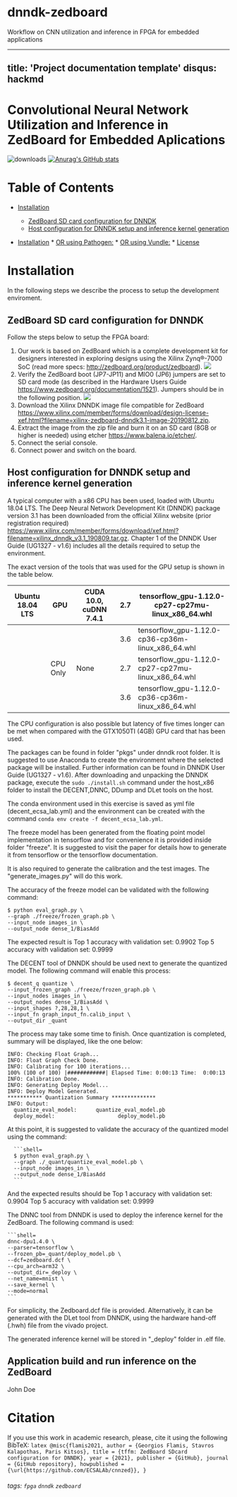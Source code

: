 # dnndk-zedboard
Workflow on CNN utilization and inference in FPGA for embedded applications

---
title: 'Project documentation template'
disqus: hackmd
---

Convolutional Neural Network Utilization and Inference in ZedBoard for Embedded Aplications
===
![downloads](https://img.shields.io/github/downloads/atom/atom/total.svg)
[![Anurag's GitHub stats](https://github-readme-stats.vercel.app/api?username=ecsalab)](https://github.com/anuraghazra/github-readme-stats)

Table of Contents
=================

  * [Installation](#Installation)
  	* [ZedBoard SD card configuration for DNNDK](#zedboard-sd-card-configuration-for-dnndk)
	* [Host configuration for DNNDK setup and inference kernel generation](#host-configuration-for-dnndk-setup-and-inference-kernel-generation)

  * [Installation](#installation)
        * [OR using Pathogen:](#or-using-pathogen)
        * [OR using Vundle:](#or-using-vundle)
        * [License](#license)

# Installation
In the following steps we describe the process to setup the development enviroment.

## ZedBoard SD card configuration for DNNDK

Follow the steps below to setup the FPGA board:

1. Our work is based on ZedBoard which is a complete development kit for designers interested in exploring designs using the Xilinx Zynq®-7000 SoC (read more specs: http://zedboard.org/product/zedboard).
![](https://i.imgur.com/TPmQRCm.jpg)
2. Verify the ZedBoard boot (JP7-JP11) and MIO0 (JP6) jumpers are set to SD card mode (as described in the Hardware Users Guide https://www.zedboard.org/documentation/1521). Jumpers should be in the following position. ![](https://i.imgur.com/VTboA8m.jpg)
3. Download the Xilinx DNNDK image file compatible for ZedBoard
https://www.xilinx.com/member/forms/download/design-license-xef.html?filename=xilinx-zedboard-dnndk3.1-image-20190812.zip.
4. Extract the image from the zip file and burn it on an SD card (8GB or higher is needed) using etcher https://www.balena.io/etcher/.
5. Connect the serial console.
6. Connect power and switch on the board.

## Host configuration for DNNDK setup and inference kernel generation

A typical computer with a x86 CPU has been used, loaded with Ubuntu 18.04 LTS. The Deep Neural Network Development Kit (DNNDK) package version 3.1 has been downloaded from the official Xilinx website (prior registration required) https://www.xilinx.com/member/forms/download/xef.html?filename=xilinx_dnndk_v3.1_190809.tar.gz. Chapter 1 of the DNNDK User Guide (UG1327 - v1.6) includes all the details required to setup the environment.

The exact version of the tools that was used for the GPU setup is shown in the table below.



| Ubuntu  18.04 LTS | GPU      | CUDA 10.0, cuDNN 7.4.1 | 2.7 | tensorflow_gpu-1.12.0-cp27-cp27mu-linux_x86_64.whl |
|-------------------|----------|------------------------|-----|----------------------------------------------------|
|                   |          |                        | 3.6 | tensorflow_gpu-1.12.0-cp36-cp36m-linux_x86_64.whl  |
|                   | CPU Only | None                   | 2.7 | tensorflow_gpu-1.12.0-cp27-cp27mu-linux_x86_64.whl |
|                   |          |                        | 3.6 | tensorflow_gpu-1.12.0-cp36-cp36m-linux_x86_64.whl  |


The CPU configuration is also possible but latency of five times longer can be met when compared with the GTX1050TI (4GB) GPU card that has been used. 

The packages can be found in folder "pkgs" under dnndk root folder. It is suggested to use Anaconda to create the environment where the selected package will be installed. Further information can be found in DNNDK User Guide (UG1327 - v1.6).
After downloading and unpacking the DNNDK package, execute the `sudo ./install.sh` command under the host_x86 folder to install the DECENT,DNNC, DDump and DLet tools on the host.

The conda environment used in this exercise is saved as yml file (decent_ecsa_lab.yml) and the environment can be created with the command  `conda env create -f decent_ecsa_lab.yml`.

The freeze model has been generated from the floating point model implementation in tensorflow and for convenience it is provided inside folder "freeze". It is suggested to visit the paper for details how to generate it from tensorflow or the tensorflow documentation.

It is also required to generate the calibration and the test images. The "generate_images.py" will do this work.

The accuracy of the freeze model can be validated with the following command:

```shell=
$ python eval_graph.py \ 
--graph ./freeze/frozen_graph.pb \
--input_node images_in \
--output_node dense_1/BiasAdd
```

The expected result is
 Top 1 accuracy with validation set: 0.9902
 Top 5 accuracy with validation set: 0.9999

The DECENT tool of DNNDK should be used next to generate the quantized model. The following command will enable this process:

  ```shell=
  $ decent_q quantize \
  --input_frozen_graph ./freeze/frozen_graph.pb \
  --input_nodes images_in \
  --output_nodes dense_1/BiasAdd \
  --input_shapes ?,28,28,1 \
  --input_fn graph_input_fn.calib_input \
  --output_dir _quant
  ```

The process may take some time to finish. Once quantization is completed, summary will be displayed, like the one below:

  ```console=
  INFO: Checking Float Graph...
  INFO: Float Graph Check Done.
  INFO: Calibrating for 100 iterations...
  100% (100 of 100) |############| Elapsed Time: 0:00:13 Time:  0:00:13
  INFO: Calibration Done.
  INFO: Generating Deploy Model...
  INFO: Deploy Model Generated.
  *********** Quantization Summary **************      
  INFO: Output:       
    quantize_eval_model:      quantize_eval_model.pb
    deploy_model:                    deploy_model.pb
  ```  

At this point, it is suggested to validate the accuracy of the quantized model  using the command:

      ```shell=
      $ python eval_graph.py \
      --graph ./_quant/quantize_eval_model.pb \
      --input_node images_in \
      --output_node dense_1/BiasAdd
      ```

And the expected results should be
 Top 1 accuracy with validation set: 0.9904
 Top 5 accuracy with validation set: 0.9999

The DNNC tool from DNNDK is used to deploy the inference kernel for the ZedBoard. The following command is used:

	```shell=
	dnnc-dpu1.4.0 \
	--parser=tensorflow \
	--frozen_pb=_quant/deploy_model.pb \
	--dcf=zedboard.dcf \
	--cpu_arch=arm32 \
	--output_dir=_deploy \
	--net_name=mnist \
	--save_kernel \
	--mode=normal
	```
For simplicity, the Zedboard.dcf file is provided. Alternatively, it can be generated with the DLet tool from DNNDK, using the hardware hand-off (.hwh) file from the vivado project.

The generated inference kernel will be stored in "_deploy" folder in .elf file.

## Application build and run inference on the ZedBoard
John Doe

# Citation
If you use this work in academic research, please, cite it using the following BibTeX:
	```latex
	@misc{flamis2021,
	author = {Georgios Flamis, Stavros Kalapothas, Paris Kitsos},
	title = {tffm: ZedBoard SDcard configuration for DNNDK},
	year = {2021},
	publisher = {GitHub},
	journal = {GitHub repository},
	howpublished = {\url{https://github.com/ECSALAb/cnnzed}},
	}
	```
###### tags: `fpga` `dnndk` `zedboard`
